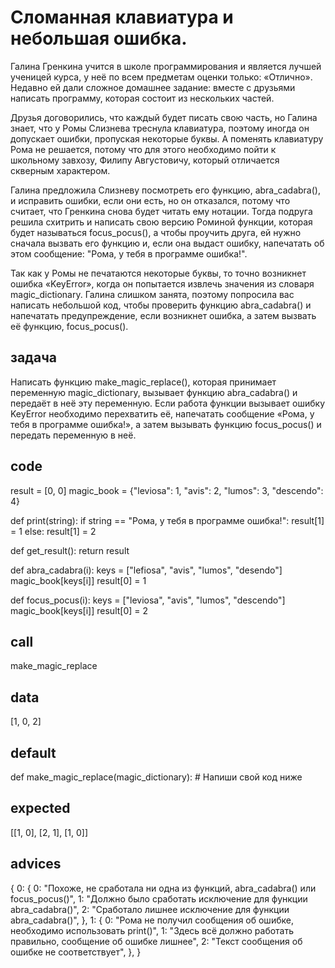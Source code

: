 # Сломанная клавиатура и небольшая ошибка.
Галина Гренкина учится в школе программирования и является лучшей ученицей курса, у неё по всем предметам оценки только: «Отлично». Недавно ей дали сложное домашнее задание: вместе с друзьями написать программу, которая состоит из нескольких частей.

Друзья договорились, что каждый будет писать свою часть, но Галина знает, что у Ромы Слизнева треснула клавиатура, поэтому иногда он допускает ошибки, пропуская некоторые буквы. А поменять клавиатуру Рома не решается, потому что для этого необходимо пойти к школьному завхозу, Филипу Августовичу, который отличается скверным характером.

Галина предложила Слизневу посмотреть его функцию, abra_cadabra(), и исправить ошибки, если они есть, но он отказался, потому что считает, что Гренкина снова будет читать ему нотации. Тогда подруга решила схитрить и написать свою версию Роминой функции, которая будет называться focus_pocus(), а чтобы проучить друга, ей нужно сначала вызвать его функцию и, если она выдаст ошибку, напечатать об этом сообщение: "Рома, у тебя в программе ошибка!".

Так как у Ромы не печатаются некоторые буквы, то точно возникнет ошибка «KeyError», когда он попытается извлечь значения из словаря magic_dictionary. Галина слишком занята, поэтому попросила вас написать небольшой код, чтобы проверить функцию abra_cadabra() и напечатать предупреждение, если возникнет ошибка, а затем вызвать её функцию, focus_pocus().

## задача

Написать функцию make_magic_replace(), которая принимает переменную magic_dictionary, вызывает функцию abra_cadabra() и передаёт в неё эту переменную. Если работа функции вызывает ошибку KeyError необходимо перехватить её, напечатать сообщение «Рома, у тебя в программе ошибка!», а затем вызывать функцию focus_pocus() и передать переменную в неё.

## сode
result = [0, 0]
magic_book = {"leviosa": 1, "avis": 2, "lumos": 3, "descendo": 4}

def print(string):
    if string == "Рома, у тебя в программе ошибка!":
        result[1] = 1
    else:
        result[1] = 2


def get_result():
    return result


def abra_cadabra(i):
    keys = ["lefiosa", "avis", "lumos", "desendo"]
    magic_book[keys[i]]
    result[0] = 1


def focus_pocus(i):
    keys = ["leviosa", "avis", "lumos", "descendo"]
    magic_book[keys[i]]
    result[0] = 2

## call
make_magic_replace

## data
[1, 0, 2]

## default
def make_magic_replace(magic_dictionary):
    # Напиши свой код ниже

## expected
[[1, 0], [2, 1], [1, 0]]

## advices
{
    0: {
        0: "Похоже, не сработала ни одна из функций, abra_cadabra() или focus_pocus()",
        1: "Должно было сработать исключение для функции abra_cadabra()",
        2: "Сработало лишнее исключение для функции abra_cadabra()",
    },
    1: {
        0: "Рома не получил сообщения об ошибке, необходимо использовать print()",
        1: "Здесь всё должно работать правильно, сообщение об ошибке лишнее",
        2: "Текст сообщения об ошибке не соответствует",
    },
}